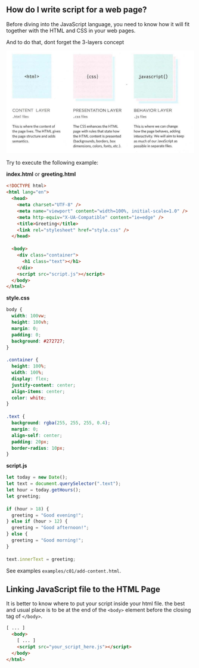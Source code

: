 ## How do I write script for a web page?

Before diving into the JavaScript language, you need to know how it will fit together with the HTML and CSS in your web pages.

And to do that, dont forget the 3-layers concept

![threelayers](threelayers.png)

Try to execute the following example:

**index.html** or **greeting.html**

```html
<!DOCTYPE html>
<html lang="en">
  <head>
    <meta charset="UTF-8" />
    <meta name="viewport" content="width=100%, initial-scale=1.0" />
    <meta http-equiv="X-UA-Compatible" content="ie=edge" />
    <title>Greeting</title>
    <link rel="stylesheet" href="style.css" />
  </head>

  <body>
    <div class="container">
      <h1 class="text"></h1>
    </div>
    <script src="script.js"></script>
  </body>
</html>
```

**style.css**

```css
body {
  width: 100vw;
  height: 100vh;
  margin: 0;
  padding: 0;
  background: #272727;
}

.container {
  height: 100%;
  width: 100%;
  display: flex;
  justify-content: center;
  align-items: center;
  color: white;
}

.text {
  background: rgba(255, 255, 255, 0.4);
  margin: 0;
  align-self: center;
  padding: 20px;
  border-radius: 10px;
}
```

**script.js**

```js
let today = new Date();
let text = document.querySelector(".text");
let hour = today.getHours();
let greeting;

if (hour > 18) {
  greeting = "Good evening!";
} else if (hour > 12) {
  greeting = "Good afternoon!";
} else {
  greeting = "Good morning!";
}

text.innerText = greeting;
```

See examples `examples/c01/add-content.html`.

## Linking JavaScript file to the HTML Page

It is better to know where to put your script inside your html file. the best and usual place is to be at the end of the `<body>` element before the closing tag of `</body>`.

```html
[ ... ]
  <body>
    [ ... ]
    <script src="your_script_here.js"></script>
  </body>
</html>
```
